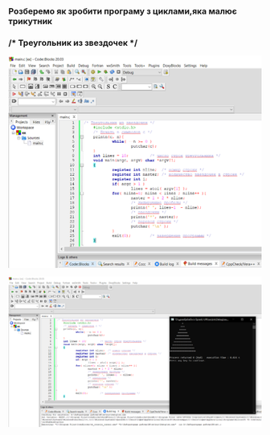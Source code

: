 ### Розберемо як зробити програму з циклами,яка малює трикутник
###  /* Треугольник из звездочек */

![cycles1](Снимок.PNG)
    
![cycles2](сс.PNG)
